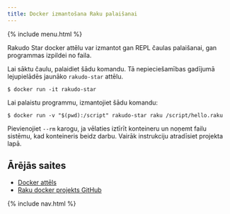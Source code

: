 ```yaml
---
title: Docker izmantošana Raku palaišanai
---
```


{% include menu.html %}

Rakudo Star docker attēlu var izmantot gan REPL čaulas palaišanai, gan programmas izpildei no faila.

Lai sāktu čaulu, palaidiet šādu komandu. Tā nepieciešamības gadījumā lejupielādēs jaunāko `rakudo-star` attēlu.

```console
$ docker run -it rakudo-star
```
Lai palaistu programmu, izmantojiet šādu komandu:

```console
$ docker run -v "$(pwd):/script" rakudo-star raku /script/hello.raku
```

Pievienojiet `--rm` karogu, ja vēlaties iztīrīt konteineru un noņemt failu sistēmu, kad konteineris beidz darbu. Vairāk instrukciju atradīsiet projekta lapā.

## Ārējās saites

* [Docker attēls](https://hub.docker.com/_/rakudo-star/)
* [Raku docker projekts GitHub](https://github.com/Raku/docker)

{% include nav.html %}